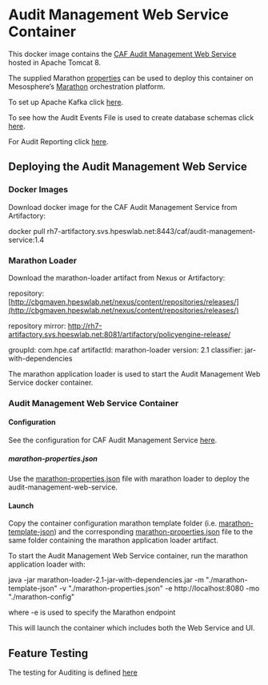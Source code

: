 # Audit Management Web Service Container

This docker image contains the [CAF Audit Management Web Service](https://github.hpe.com/caf/caf-audit-management-service) hosted in Apache Tomcat 8.

The supplied Marathon [properties](https://github.hpe.com/caf/chateau/blob/develop/services/audit-management/properties.json) can be used to deploy this container on Mesosphere’s [Marathon](https://mesosphere.github.io/marathon/) orchestration platform.

To set up Apache Kafka click [here](https://github.hpe.com/caf/caf-audit-management-service-container/blob/develop/documentation/apache-kafka.md).

To see how the Audit Events File is used to create database schemas click [here](https://github.hpe.com/caf/caf-audit-management-service-container/blob/develop/documentation/auditing-database-tables.md).

For Audit Reporting click [here](https://github.hpe.com/caf/audit-reporting).

## Deploying the Audit Management Web Service

### Docker Images

Download docker image for the CAF Audit Management Service from Artifactory:

docker pull rh7-artifactory.svs.hpeswlab.net:8443/caf/audit-management-service:1.4

### Marathon Loader

Download the marathon-loader artifact from Nexus or Artifactory:

repository: [http://cbgmaven.hpeswlab.net/nexus/content/repositories/releases/](http://cbgmaven.hpeswlab.net/nexus/content/repositories/releases/)

repository mirror: http://rh7-artifactory.svs.hpeswlab.net:8081/artifactory/policyengine-release/

groupId: com.hpe.caf
artifactId: marathon-loader
version: 2.1
classifier: jar-with-dependencies

The marathon application loader is used to start the Audit Management Web Service docker container.

### Audit Management Web Service Container

#### Configuration

See the configuration for CAF Audit Management Service [here](https://github.hpe.com/caf/chateau/tree/develop/services/audit-management).

##### marathon-properties.json

Use the [marathon-properties.json](https://github.hpe.com/caf/chateau/blob/develop/services/audit-management/properties.json) file with marathon loader to deploy the audit-management-web-service. 


#### Launch

Copy the container configuration marathon template folder (i.e. [marathon-template-json](https://github.hpe.com/caf/chateau/tree/develop/services/audit-management)) and the corresponding [marathon-properties.json](https://github.hpe.com/caf/chateau/blob/develop/services/audit-management/properties.json) file to the same folder containing the marathon application loader artifact.

To start the Audit Management Web Service container, run the marathon application loader with:

java -jar marathon-loader-2.1-jar-with-dependencies.jar -m "./marathon-template-json" -v "./marathon-properties.json" -e http://localhost:8080 -mo "./marathon-config"

where -e is used to specify the Marathon endpoint

This will launch the container which includes both the Web Service and UI.

## Feature Testing
The testing for Auditing is defined [here](testcases)